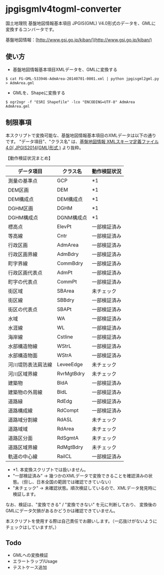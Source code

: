 jpgisgmlv4togml-converter
=========================

国土地理院 基盤地図情報基本項目 JPGIS(GML) V4.0形式のデータを、GMLに変換するコンバータです。

基盤地図情報：[http://www.gsi.go.jp/kiban/](http://www.gsi.go.jp/kiban/)


使い方
-----

* 基盤地図情報基本項目XMLデータを、GMLに変換する

`$ cat FG-GML-533946-AdmArea-20140701-0001.xml | python jpgisgml2gml.py > AdmArea.gml`

* GMLを、Shapeに変換する

`$ ogr2ogr -f "ESRI Shapefile" -lco "ENCODING=UTF-8" AdmArea AdmArea.gml`


制限事項
-----

本スクリプトで変換可能な、基盤地図情報基本項目のXMLデータは以下の通りです。
"データ項目"、"クラス名" は、[基盤地図情報 XMLスキーマ定義ファイル4.0( JPGIS2014(GML)形式 )](http://fgd.gsi.go.jp/otherdata/spec/2014/FGD_GMLSchemaV4.0.zip) より抜粋。

【動作検証状況まとめ】

| データ項目        | クラス名    | 動作検証状況 |
| --------------- | ---------- | ---------- |
| 測量の基準点      | GCP        | *1         |
| DEM区画          | DEM        | *1         |
| DEM構成点        | DEM構成点   | *1         |
| DGHM区画         | DGHM       | *1         |
| DGHM構成点       | DGNM構成点  | *1         |
| 標高点           | ElevPt     | 一部検証済み |
| 等高線           | Cntr       | 一部検証済み |
| 行政区画         | AdmArea    | 一部検証済み |
| 行政区画界線      | AdmBdry    | 一部検証済み |
| 町字界線         | CommBdry   | 一部検証済み |
| 行政区画代表点    | AdmPt      | 一部検証済み |
| 町字の代表点      | CommPt     | 一部検証済み |
| 街区域           | SBArea     | 未チェック   |
| 街区線           | SBBdry     | 一部検証済み |
| 街区の代表点      | SBAPt      | 一部検証済み |
| 水域             | WA         | 一部検証済み |
| 水涯線           | WL         | 一部検証済み |
| 海岸線           | Cstline    | 一部検証済み |
| 水部構造物線      | WStrL      | 一部検証済み |
| 水部構造物面      | WStrA      | 一部検証済み |
| 河川堤防表法肩法線 | LeveeEdge  | 未チェック   |
| 河川区域界線      | RvrMgtBdry | 未チェック   |
| 建築物           | BldA       | 一部検証済み |
| 建築物の外周線    | BldL       | 一部検証済み |
| 道路縁           | RdEdg      | 一部検証済み |
| 道路構成線        | RdCompt    | 一部検証済み |
| 道路域分割線      | RdASL      | 未チェック   |
| 道路域域         | RdArea      | 未チェック   |
| 道路区分面        | RdSgmtA    | 未チェック   |
| 道路区域界線      | RdMgtBdry  | 未チェック   |
| 軌道の中心線      | RailCL     | 一部検証済み |

* *1. 本変換スクリプトでは扱いません。
* "一部検証済み" → 幾つかのXMLデータで変換できることを確認済みの状態。（但し、日本全国の範囲では確認できていない）
* "未チェック" → 未確認状態。順次検証しているので、XMLデータ発見時に検証します。

なお、検証は、"変換できる" / "変換できない" を元に判断しており、
変換後のGMLにデータ欠損があるかどうかは確認できていません。

本スクリプトを使用する際は自己責任でお願いします。（一応抜けがないようにチェックはしていますが。）

Todo
-----

* GMLへの変換検証
* エラートラップ/Usage
* テストケース追加
